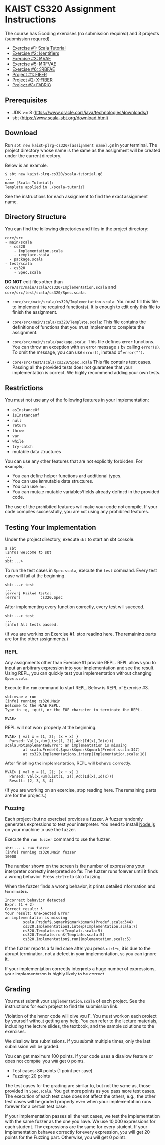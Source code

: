 # KAIST CS320 Assignment Instructions

The course has 5 coding exercises (no submission required) and 3 projects
(submission required).

* [Exercise #1: Scala Tutorial](/ex1)
* [Exercise #2: Identifiers](/ex2)
* [Exercise #3: MVAE](/ex3)
* [Exercise #5: MRFVAE](/ex5)
* [Exercise #6: SRBFAE](/ex6)
* [Project #1: FIBER](/proj1)
* [Project #2: X-FIBER](/proj2)
* [Project #3: FABRIC](/proj3)

## Prerequisites

* JDK >= 8 (<https://www.oracle.com/java/technologies/downloads/>)
* sbt (<https://www.scala-sbt.org/download.html>)

## Download

Run `sbt new kaist-plrg-cs320/[assignment name].g8` in your terminal.
The project directory whose name is the same as the assignment will be created
under the current directory.

Below is an example.

```
$ sbt new kaist-plrg-cs320/scala-tutorial.g8
...
name [Scala Tutorial]:
Template applied in ./scala-tutorial
```

See the instructions for each assignment to find the exact assignment name.

## Directory Structure

You can find the following directories and files in the project directory:

```
core/src
- main/scala
  - cs320
    - Implementation.scala
    - Template.scala
  - package.scala
- test/scala
  - cs320
    - Spec.scala
```

**DO NOT** edit files other than
`core/src/main/scala/cs320/Implementation.scala` and
`core/src/test/scala/cs320/Spec.scala`.

* `core/src/main/scala/cs320/Implementation.scala`:
You must fill this file to implement the required function(s).
It is enough to edit only this file to finish the assignment.

* `core/src/main/scala/cs320/Template.scala`:
This file contains the definitions of functions that you must implement to
complete the assignment.

* `core/src/main/scala/package.scala`:
This file defines `error` functions. You can throw an exception with an error
message `s` by calling `error(s)`. To omit the message, you can use `error()`,
instead of `error("")`.

* `core/src/test/scala/cs320/Spec.scala`
This file contains test cases.
Passing all the provided tests does not guarantee that your implementation is correct.
We highly recommend adding your own tests.

## Restrictions

You must not use any of the following features in your implementation:

* `asInstanceOf`
* `isInstanceOf`
* `null`
* `return`
* `throw`
* `var`
* `while`
* `try-catch`
* mutable data structures

You can use any other features that are not explicitly forbidden. For example,

* You can define helper functions and additional types.
* You can use immutable data structures.
* You can use `for`.
* You can mutate mutable variables/fields already defined in the provided code.

The use of the prohibited features will make your code not compile. If your code
compiles successfully, you are not using any prohibited features.

## Testing Your Implementation

Under the project directory, execute `sbt` to start an sbt console.

```
$ sbt
[info] welcome to sbt
...
sbt:...>
```

To run the test cases in `Spec.scala`, execute the `test` command.
Every test case will fail at the beginning.

```
sbt:...> test
...
[error] Failed tests:
[error]         cs320.Spec
```

After implementing every function correctly, every test will succeed.

```
sbt:...> test
...
[info] All tests passed.
```

(If you are working on Exercise #1, stop reading here. The remaining parts are
for the other assignments.)

### REPL

Any assignments other than Exercise #1 provide REPL.
REPL allows you to input an arbitrary expression into your implementation and see the result.
Using REPL, you can quickly test your implementation without changing `Spec.scala`.

Execute the `run` command to start REPL.
Below is REPL of Exercise #3.

```
sbt:mvae > run
[info] running cs320.Main
Welcome to the MVAE REPL.
Type in :q, :quit, or the EOF character to terminate the REPL.

MVAE>
```

REPL will not work properly at the beginning.

```
MVAE> { val x = (1, 2); (x + x) }
  Parsed: Val(x,Num(List(1, 2)),Add(Id(x),Id(x)))
scala.NotImplementedError: an implementation is missing
        at scala.Predef$.$qmark$qmark$qmark(Predef.scala:347)
        at cs320.Implementation$.interp(Implementation.scala:18)
```

After finishing the implementation, REPL will behave correctly.

```
MVAE> { val x = (1, 2); (x + x) }
  Parsed: Val(x,Num(List(1, 2)),Add(Id(x),Id(x)))
  Result: (2, 3, 3, 4)
```

(If you are working on an exercise, stop reading here. The remaining parts are
for the projects.)

### Fuzzing

Each project (but no exercise) provides a fuzzer. A fuzzer randomly generates
expressions to test your interpreter. You need to install
[Node.js](https://nodejs.org/en/download/) on your machine to use the fuzzer.

Execute the `run fuzzer` command to use the fuzzer.

```
sbt:... > run fuzzer
[info] running cs320.Main fuzzer
10000
```

The number shown on the screen is the number of expressions your interpreter
correctly interpreted so far. The fuzzer runs forever until it finds a wrong
behavior. Press `ctrl+c` to stop fuzzing.

When the fuzzer finds a wrong behavior, it prints detailed information and
terminates.

```
Incorrect behavior detected
Expr: (1 + 2)
Correct result: 3
Your result: Unexpected Error
an implementation is missing
        scala.Predef$.$qmark$qmark$qmark(Predef.scala:344)
        cs320.Implementation$.interp(Implementation.scala:7)
        cs320.Template.run(Template.scala:5)
        cs320.Template.run$(Template.scala:5)
        cs320.Implementation$.run(Implementation.scala:5)
```

If the fuzzer reports a failed case after you press `ctrl+c`, it is due to the
abrupt termination, not a defect in your implementation, so you can ignore it.

If your implementation correctly interprets a huge number of expressions, your
implementation is highly likely to be correct.

## Grading

You must submit your `Implementation.scala` of each project.
See the instructions for each project to find the submission link.

Violation of the honor code will give you F. 
You must work on each project by yourself without getting any help.
You can refer to the lecture materials, including
the lecture slides, the textbook, and the sample solutions to the exercises.

We disallow late submissions. If you submit multiple times, only the last
submission will be graded.

You can get maximum 100 points. If your code uses a disallow feature or does not
compile, you will get 0 points.

* Test cases: 80 points (1 point per case)
* Fuzzing: 20 points

The test cases for the grading are similar to, but not the same as, those
provided in `Spec.scala`. You get more points as you pass more test cases. The
execution of each test case does not affect the others, e.g., the other test
cases will be graded properly even when your implementation runs forever for a
certain test case.

If your implementation passes all the test cases,
we test the implementation with the same fuzzer as the one you have.
We use 10,000 expressions for each student.
The expressions are the same for every student.
If your implementation behaves correctly for every expression, you will get 20
points for the Fuzzing part. Otherwise, you will get 0 points.
